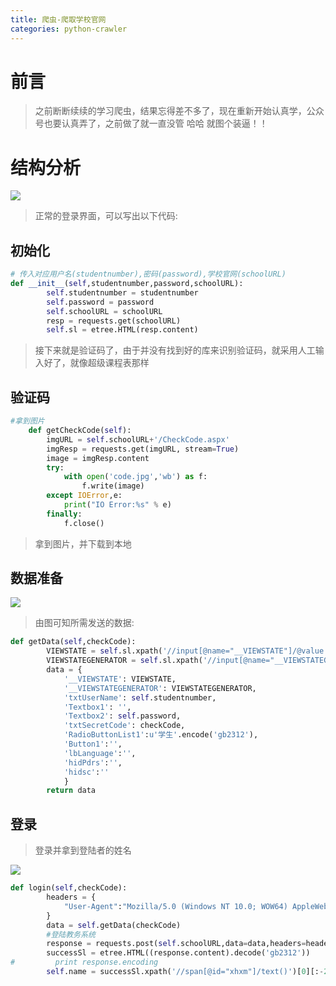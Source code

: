 ```yaml
---
title: 爬虫-爬取学校官网
categories: python-crawler
---
```


# 前言
> 之前断断续续的学习爬虫，结果忘得差不多了，现在重新开始认真学，公众号也要认真弄了，之前做了就一直没管  哈哈  就图个装逼！！

# 结构分析
![](爬虫-爬取学校官网/1.png)
> 正常的登录界面，可以写出以下代码:

## 初始化
``` py
# 传入对应用户名(studentnumber),密码(password),学校官网(schoolURL)
def __init__(self,studentnumber,password,schoolURL):
        self.studentnumber = studentnumber
        self.password = password
        self.schoolURL = schoolURL
        resp = requests.get(schoolURL)
        self.sl = etree.HTML(resp.content)
```
> 接下来就是验证码了，由于并没有找到好的库来识别验证码，就采用人工输入好了，就像超级课程表那样

## 验证码
``` py
#拿到图片
    def getCheckCode(self):
        imgURL = self.schoolURL+'/CheckCode.aspx'
        imgResp = requests.get(imgURL, stream=True)
        image = imgResp.content
        try:
            with open('code.jpg','wb') as f:
                f.write(image)
        except IOError,e:
            print("IO Error:%s" % e)
        finally:
            f.close()
```
> 拿到图片，并下载到本地

## 数据准备
![](爬虫-爬取学校官网/2.png)
> 由图可知所需发送的数据:

``` py
def getData(self,checkCode):
        VIEWSTATE = self.sl.xpath('//input[@name="__VIEWSTATE"]/@value')[0]
        VIEWSTATEGENERATOR = self.sl.xpath('//input[@name="__VIEWSTATEGENERATOR"]/@value')[0]
        data = {
            '__VIEWSTATE': VIEWSTATE,
            '__VIEWSTATEGENERATOR': VIEWSTATEGENERATOR,
            'txtUserName': self.studentnumber,
            'Textbox1': '',
            'Textbox2': self.password,
            'txtSecretCode': checkCode,
            'RadioButtonList1':u'学生'.encode('gb2312'),
            'Button1':'',
            'lbLanguage':'',
            'hidPdrs':'',
            'hidsc':''
            }
        return data
```

## 登录
> 登录并拿到登陆者的姓名

![](爬虫-爬取学校官网/3.png)
``` py
def login(self,checkCode):    
        headers = {
            "User-Agent":"Mozilla/5.0 (Windows NT 10.0; WOW64) AppleWebKit/537.36 (KHTML, like Gecko) Chrome/49.0.2623.110 Safari/537.36",
        }
        data = self.getData(checkCode)
        #登陆教务系统
        response = requests.post(self.schoolURL,data=data,headers=headers)
        successSl = etree.HTML((response.content).decode('gb2312'))
#         print response.encoding
        self.name = successSl.xpath('//span[@id="xhxm"]/text()')[0][:-2]
```